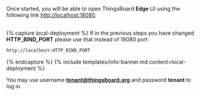 
Once started, you will be able to open ThingsBoard **Edge** UI using the following link [http://localhost:18080](http://localhost:18080).
<br><br>

{% capture local-deployment %}
If in the previous steps you have changed **HTTP_BIND_PORT** please use that instead of 18080 port
```bash
http://localhost:HTTP_BIND_PORT
``` 
{% endcapture %}
{% include templates/info-banner.md content=local-deployment %}

You may use username **tenant@thingsboard.org** and password **tenant** to log in.